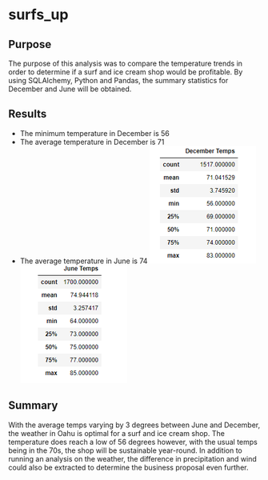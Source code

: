 # surfs_up

## Purpose 
The purpose of this analysis was to compare the temperature trends in order to determine if a surf and ice cream shop would be profitable. By using SQLAlchemy, Python and Pandas, the summary statistics for December and June will be obtained.

## Results
* The minimum temperature in December is 56
* The average temperature in December is 71
* The average temperature in June is 74
![plot](Resources/December_temps.png)
![plot](Resources/June_temps.png)

## Summary
With the average temps varying by 3 degrees between June and December, the weather in Oahu is optimal for a surf and ice cream shop. The temperature does reach a low of 56 degrees however, with the usual temps being in the 70s, the shop will be sustainable year-round. In addition to running an analysis on the weather, the difference in precipitation and wind could also be extracted to determine the business proposal even further. 
